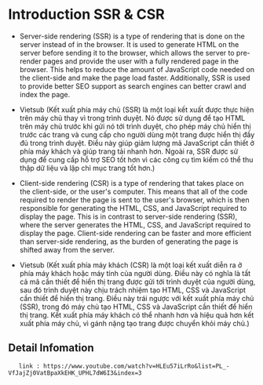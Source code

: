 # Introduction SSR & CSR 

- Server-side rendering (SSR) is a type of rendering that is done on the server instead of in the browser. It is used to generate HTML on the server before sending it to the browser, which allows the server to pre-render pages and provide the user with a fully rendered page in the browser. This helps to reduce the amount of JavaScript code needed on the client-side and make the page load faster. Additionally, SSR is used to provide better SEO support as search engines can better crawl and index the page.
- Vietsub (Kết xuất phía máy chủ (SSR) là một loại kết xuất được thực hiện trên máy chủ thay vì trong trình duyệt. Nó được sử dụng để tạo HTML trên máy chủ trước khi gửi nó tới trình duyệt, cho phép máy chủ hiển thị trước các trang và cung cấp cho người dùng một trang được hiển thị đầy đủ trong trình duyệt. Điều này giúp giảm lượng mã JavaScript cần thiết ở phía máy khách và giúp trang tải nhanh hơn. Ngoài ra, SSR được sử dụng để cung cấp hỗ trợ SEO tốt hơn vì các công cụ tìm kiếm có thể thu thập dữ liệu và lập chỉ mục trang tốt hơn.)

- Client-side rendering (CSR) is a type of rendering that takes place on the client-side, or the user's computer. This means that all of the code required to render the page is sent to the user's browser, which is then responsible for generating the HTML, CSS, and JavaScript required to display the page. This is in contrast to server-side rendering (SSR), where the server generates the HTML, CSS, and JavaScript required to display the page. Client-side rendering can be faster and more efficient than server-side rendering, as the burden of generating the page is shifted away from the server.
- Vietsub (Kết xuất phía máy khách (CSR) là một loại kết xuất diễn ra ở phía máy khách hoặc máy tính của người dùng. Điều này có nghĩa là tất cả mã cần thiết để hiển thị trang được gửi tới trình duyệt của người dùng, sau đó trình duyệt này chịu trách nhiệm tạo HTML, CSS và JavaScript cần thiết để hiển thị trang. Điều này trái ngược với kết xuất phía máy chủ (SSR), trong đó máy chủ tạo HTML, CSS và JavaScript cần thiết để hiển thị trang. Kết xuất phía máy khách có thể nhanh hơn và hiệu quả hơn kết xuất phía máy chủ, vì gánh nặng tạo trang được chuyển khỏi máy chủ.)

## Detail Infomation

       link : https://www.youtube.com/watch?v=HLEu57iLrRo&list=PL_-VfJajZj0VatBpaXkEHK_UPHL7dW6I3&index=3


























